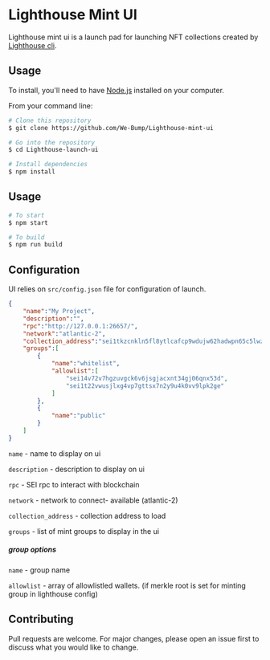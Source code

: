 
# Lighthouse Mint UI

Lighthouse mint ui is a launch pad for launching NFT collections created by [Lighthouse cli](https://github.com/We-Bump/Lighthouse-cli).


  
## Usage
To install, you'll need to have [Node.js](https://nodejs.org/) installed on your computer. 

From your command line:
```bash
# Clone this repository 
$ git clone https://github.com/We-Bump/Lighthouse-mint-ui

# Go into the repository
$ cd Lighthouse-launch-ui

# Install dependencies
$ npm install
```



## Usage
```bash
# To start
$ npm start

# To build
$ npm run build
```
## Configuration

UI relies on `src/config.json` file for configuration of launch.
```json
{
	"name":"My Project",
	"description":"",
	"rpc":"http://127.0.0.1:26657/",
	"network":"atlantic-2",
	"collection_address":"sei1tkzcnkln5fl8ytlcafcp9wdujw62hadwpn65c5lwz668275vlgys8tf88p",
	"groups":[
		{
			"name":"whitelist",
			"allowlist":[
				"sei14v72v7hgzuvgck6v6jsgjacxnt34gj06qnx53d",
				"sei1t22vwusjlxg4vp7gttsx7n2y9u4k0vv9lpk2ge"
			]
		},
		{
			"name":"public"
		}
	]
}
```
`name` - name to display on ui

`description` - description to display on ui

`rpc` - SEI rpc to interact with blockchain

`network` - network to connect- available (atlantic-2)

`collection_address` - collection address to load

`groups` - list of mint groups to display in the ui

##### group options
`name` - group name

`allowlist` - array of allowlistled wallets. (if merkle root is set for minting group in lighthouse config)


## Contributing

Pull requests are welcome. For major changes, please open an issue first to discuss what you would like to change.